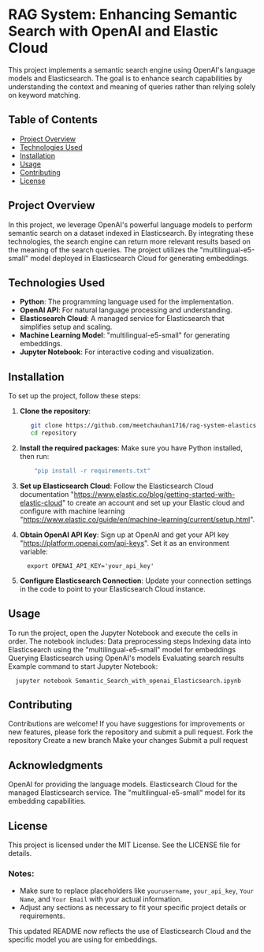 # RAG System: Enhancing Semantic Search with OpenAI and Elastic Cloud

This project implements a semantic search engine using OpenAI's language models and Elasticsearch. The goal is to enhance search capabilities by understanding the context and meaning of queries rather than relying solely on keyword matching.

## Table of Contents

- [Project Overview](#project-overview)
- [Technologies Used](#technologies-used)
- [Installation](#installation)
- [Usage](#usage)
- [Contributing](#contributing)
- [License](#license)

## Project Overview

In this project, we leverage OpenAI's powerful language models to perform semantic search on a dataset indexed in Elasticsearch. By integrating these technologies, the search engine can return more relevant results based on the meaning of the search queries. The project utilizes the "multilingual-e5-small" model deployed in Elasticsearch Cloud for generating embeddings.

## Technologies Used

- **Python**: The programming language used for the implementation.
- **OpenAI API**: For natural language processing and understanding.
- **Elasticsearch Cloud**: A managed service for Elasticsearch that simplifies setup and scaling.
- **Machine Learning Model**: "multilingual-e5-small" for generating embeddings.
- **Jupyter Notebook**: For interactive coding and visualization.

## Installation

To set up the project, follow these steps:

1. **Clone the repository**:
   ```bash
      git clone https://github.com/meetchauhan1716/rag-system-elasticsearch.git
      cd repository

2. **Install the required packages**:
    Make sure you have Python installed, then run:
   ```bash
       "pip install -r requirements.txt"

4. **Set up Elasticsearch Cloud**:
    Follow the Elasticsearch Cloud documentation "https://www.elastic.co/blog/getting-started-with-elastic-cloud" to create an account and set up your Elastic cloud and       configure with machine learning "https://www.elastic.co/guide/en/machine-learning/current/setup.html".

6. **Obtain OpenAI API Key**:
    Sign up at OpenAI and get your API key "https://platform.openai.com/api-keys". Set it as an environment variable:

         export OPENAI_API_KEY='your_api_key'
   
7. **Configure Elasticsearch Connection**:
      Update your connection settings in the code to point to your Elasticsearch Cloud instance.

## Usage

   To run the project, open the Jupyter Notebook and execute the cells in order. The notebook includes:
   Data preprocessing steps
   Indexing data into Elasticsearch using the "multilingual-e5-small" model for embeddings
   Querying Elasticsearch using OpenAI's models
   Evaluating search results
   Example command to start Jupyter Notebook:
   
      jupyter notebook Semantic_Search_with_openai_Elasticsearch.ipynb

## Contributing

   Contributions are welcome! If you have suggestions for improvements or new features, please fork the repository and submit a pull request.
   Fork the repository
   Create a new branch
   Make your changes
   Submit a pull request

## Acknowledgments

   OpenAI for providing the language models.
   Elasticsearch Cloud for the managed Elasticsearch service.
   The "multilingual-e5-small" model for its embedding capabilities.

## License

   This project is licensed under the MIT License. See the LICENSE file for details.

   
### Notes:

- Make sure to replace placeholders like `yourusername`, `your_api_key`, `Your Name`, and `Your Email` with your actual information.
- Adjust any sections as necessary to fit your specific project details or requirements. 

This updated README now reflects the use of Elasticsearch Cloud and the specific model you are using for embeddings.
